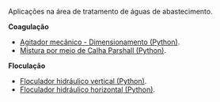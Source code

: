 Aplicações na área de tratamento de águas de abastecimento.

**Coagulação**

* [Agitador mecânico - Dimensionamento (Python)](https://github.com/lnrddev/programacaonaengenharia/blob/main/python_scripts/mistura_rapida_mecanizada_trat_agua.ipynb).
* [Mistura por meio de Calha Parshall (Python)](https://github.com/lnrddev/programacaonaengenharia/blob/main/python_scripts/mistura_rapida_calha_parshall_trat_agua.ipynb).

**Floculação**

* [Floculador hidráulico vertical (Python)](https://github.com/lnrddev/programacaonaengenharia/blob/main/python_scripts/floculador_hidraulico_vertical.ipynb).
* [Floculador hidráulico horizontal (Python)](https://github.com/lnrddev/programacaonaengenharia/blob/main/python_scripts/floculador_hidraulico_horizontal.ipynb).
